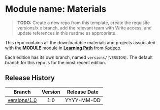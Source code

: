 # Module name: Materials

> __TODO:__ Create a new repo from this template, create the requisite versions/x.x branch, add the relevant team with Write access, and update references in this readme as appropriate.


This repo contains all the downloadable materials and projects associated with the **MODULE** module in **[Learning Path](https://www.kodeco.com/library)** from [Kodeco](https://www.kodeco.com).

Each edition has its own branch, named `versions/[VERSION]`. The default branch for this repo is for the most recent edition.

## Release History

| Branch                                                                                  | Version | Release Date |
| --------------------------------------------------------------------------------------- |:-------:|:------------:|
| [versions/1.0](https://github.com/kodecocodes/m3-TODO-materials/tree/versions/1.0) | 1.0     | YYYY-MM-DD   |
